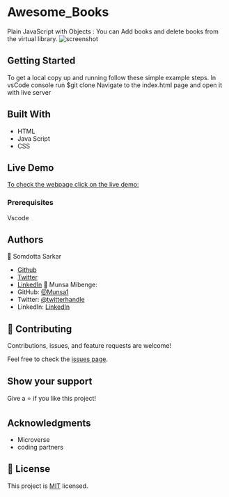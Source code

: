 # Awesome_Books
Plain JavaScript with Objects : You can Add books and delete books from the virtual library.
![screenshot](https://user-images.githubusercontent.com/84907743/139919995-ef34f80e-ce35-42b5-9640-02190661dc16.png)
## Getting Started
To get a local copy up and running follow these simple example steps.
In vsCode console run $git clone 
Navigate to the index.html page and open it with live server
## Built With

- HTML
- Java Script
- CSS

## Live Demo
[To check the webpage click on the live demo:](https://somdotta07.github.io/Awesome_Books/)
### Prerequisites
Vscode
## Authors
👤 Somdotta Sarkar
- [Github](https://github.com/Somdotta07)
- [Twitter](https://github.com/Somdotta07)
- [LinkedIn](www.linkedin.com/in/somdottasarkar)
👤 Munsa Mibenge:
- GitHub: [@Munsa1](https://github.com/munsa1)
- Twitter: [@twitterhandle](https://twitter.com/twitterhandle)
- LinkedIn: [LinkedIn](https://linkedin.com/in/linkedinhandle)



## 🤝 Contributing

Contributions, issues, and feature requests are welcome!

Feel free to check the [issues page](../../issues/).

## Show your support

Give a ⭐️ if you like this project!

## Acknowledgments
- Microverse
- coding partners


## 📝 License

This project is [MIT](./MIT.md) licensed.

